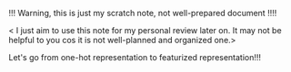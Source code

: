 !!! Warning, this is just my scratch note, not well-prepared document !!!!

< I just aim to use this note for my personal review later on. It may not be helpful to you cos it is not well-planned and organized one.>

Let's go from one-hot representation to featurized representation!!!
